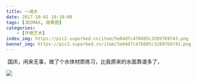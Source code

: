 ```yaml
---
title: 一滩水
date: 2017-10-01 10:10:00
tags: [3DSMAX, 效果图]
categories: 
	- [环境艺术]
index_img: https://pic2.superbed.cn/item/5e04d7c476085c3289769743.png
banner_img: https://pic2.superbed.cn/item/5e04d7c476085c3289769743.png
---
```


​	国庆，闲来无事，做了个水体材质练习，比我原来的水面靠谱多了，

![](https://pic2.superbed.cn/item/5e04d7c476085c3289769743.png)